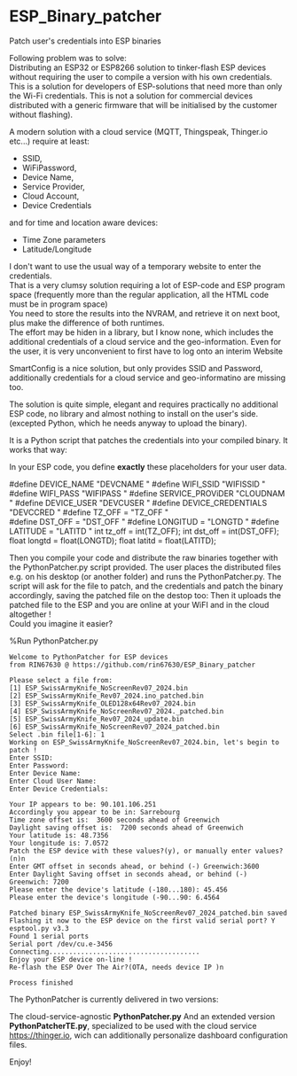 # ESP_Binary_patcher
Patch user's credentials into ESP binaries

Following problem was to solve:  
Distributing an ESP32 or ESP8266 solution to tinker-flash ESP devices without requiring the user to compile a version with his own credentials.  
This is a solution for developers of ESP-solutions that need more than only the Wi-Fi credentials.
This is not a solution for commercial devices distributed with a generic firmware that will be initialised by the customer without flashing).  
  
A modern solution with a cloud service (MQTT, Thingspeak, Thinger.io etc...) require at least: 
* SSID, 
* WiFiPassword, 
* Device Name,
* Service Provider,
* Cloud Account, 
* Device Credentials  

and for time and location aware devices:  
* Time Zone parameters
* Latitude/Longitude

I don't want to use the usual way of a temporary website to enter the credentials.  
That is a very clumsy solution requiring a lot of ESP-code and ESP program space (frequently more than the regular application, all the HTML code must be in program space)  
You need to store the results into the NVRAM, and retrieve it on next boot, plus make the difference of both runtimes.  
The effort may be hiden in a library, but I know none, which includes the additional credentials of a cloud service and the geo-information.
Even for the user, it is very unconvenient to first have to log onto an interim Website

SmartConfig is a nice solution, but only provides SSID and Password, additionally credentials for a cloud service and geo-informatino are missing too. 

The solution is quite simple, elegant and requires practically no additional ESP code, no library and almost nothing to install on the user's side.
(excepted Python, which he needs anyway to upload the binary).

It is a Python script that patches the credentials into your compiled binary.
It works that way:

In your ESP code, you define **exactly** these placeholders for your user data.

#define DEVICE_NAME          "DEVCNAME        "
#define WIFI_SSID            "WIFISSID        "
#define WIFI_PASS            "WIFIPASS                "
#define SERVICE_PROViDER     "CLOUDNAM        "
#define DEVICE_USER          "DEVCUSER        "
#define DEVICE_CREDENTIALS   "DEVCCRED        "
#define TZ_OFF   = "TZ_OFF  "       
#define DST_OFF  = "DST_OFF "
#define LONGITUD = "LONGTD  "
#define LATITUDE = "LATITD  "
int   tz_off  = int(TZ_OFF);
int   dst_off = int(DST_OFF);
float longtd  = float(LONGTD);
float latitd  = float(LATITD); 

Then you compile your code and distribute the raw binaries together with the PythonPatcher.py script provided.
The user places the distributed files e.g. on his desktop (or another folder) and runs the PythonPatcher.py.
The script will ask for the file to patch, and the credentials and patch the binary accordingly, saving the patched file on the destop too:
Then it uploads the patched file to the ESP and you are online at your WiFI and in the cloud altogether !  
Could you imagine it easier?  

%Run PythonPatcher.py

    Welcome to PythonPatcher for ESP devices 
    from RIN67630 @ https://github.com/rin67630/ESP_Binary_patcher

    Please select a file from: 
    [1] ESP_SwissArmyKnife_NoScreenRev07_2024.bin
    [2] ESP_SwissArmyKnife_Rev07_2024.ino_patched.bin
    [3] ESP_SwissArmyKnife_OLED128x64Rev07_2024.bin
    [4] ESP_SwissArmyKnife_NoScreenRev07_2024._patched.bin
    [5] ESP_SwissArmyKnife_Rev07_2024_update.bin
    [6] ESP_SwissArmyKnife_NoScreenRev07_2024_patched.bin
    Select .bin file[1-6]: 1
    Working on ESP_SwissArmyKnife_NoScreenRev07_2024.bin, let's begin to patch !
    Enter SSID:
    Enter Password:
    Enter Device Name:
    Enter Cloud User Name:
    Enter Device Credentials:

    Your IP appears to be: 90.101.106.251
    Accordingly you appear to be in: Sarrebourg
    Time zone offset is:  3600 seconds ahead of Greenwich
    Daylight saving offset is:  7200 seconds ahead of Greenwich
    Your latitude is: 48.7356
    Your longitude is: 7.0572
    Patch the ESP device with these values?(y), or manually enter values?(n)n
    Enter GMT offset in seconds ahead, or behind (-) Greenwich:3600
    Enter Daylight Saving offset in seconds ahead, or behind (-) Greenwich: 7200
    Please enter the device's latitude (-180...180): 45.456
    Please enter the device's longitude (-90...90: 6.4564

    Patched binary ESP_SwissArmyKnife_NoScreenRev07_2024_patched.bin saved
    Flashing it now to the ESP device on the first valid serial port? Y
    esptool.py v3.3
    Found 1 serial ports
    Serial port /dev/cu.e-3456
    Connecting......................................
    Enjoy your ESP device on-line ! 
    Re-flash the ESP Over The Air?(OTA, needs device IP )n

    Process finished 

The PythonPatcher is currently delivered in two versions:

The cloud-service-agnostic __PythonPatcher.py__
And an extended version __PythonPatcherTE.py__, specialized to be used with the cloud service   
https://thinger.io, wich can additionally personalize dashboard configuration files. 

Enjoy!
